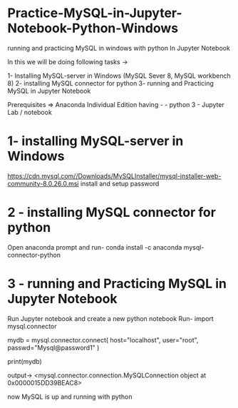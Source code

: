 # Practice-MySQL-in-Jupyter-Notebook-Python-Windows
 running and practicing MySQL in windows with python In Jupyter Notebook


In this we will be doing following tasks -> 

1- Installing MySQL-server in Windows (MySQL Sever 8, MySQL workbench 8)
2- installing MySQL connector for python
3- running and Practicing MySQL in Jupyter Notebook

Prerequisites => 
 Anaconda Individual Edition having - 
	-  python 3
	- Jupyter Lab / notebook

# 1- installing MySQL-server in Windows 

https://cdn.mysql.com//Downloads/MySQLInstaller/mysql-installer-web-community-8.0.26.0.msi
install and setup password 

 # 2 - installing MySQL connector for python
 Open anaconda prompt and run- 
	conda install -c anaconda mysql-connector-python

# 3 - running and Practicing MySQL in Jupyter Notebook
Run Jupyter notebook and create a new python notebook
Run- 
import mysql.connector

mydb = mysql.connector.connect(
  host="localhost",
  user="root",
  passwd="Mysql@password1"
)

print(mydb)

output-> <mysql.connector.connection.MySQLConnection object at 0x0000015DD39BEAC8>


now MySQL is up and running with python 

